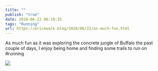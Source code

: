 ```yaml
---
title: ""
publish: "true"
date: 2018-06-22 06:19:35
tags: "Running"
url: https://ericmwalk.blog/2018/06/22/as-much-fun.html
---
```


As much fun as it was exploring the concrete jungle of Buffalo the past couple of days, I enjoy being home and finding some trails to run on #running

![](https://ericmwalk.blog/uploads/2022/84039f2cc8.jpg)